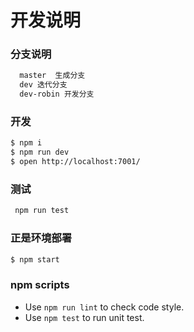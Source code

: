 # 开发说明


<!-- add docs here for user -->

### 分支说明
```bash
  master  生成分支
  dev 迭代分支
  dev-robin 开发分支
```

### 开发

```bash
$ npm i
$ npm run dev
$ open http://localhost:7001/
```
### 测试

```bash
 npm run test
```

### 正是环境部署 

```bash
$ npm start
```

### npm scripts

- Use `npm run lint` to check code style.
- Use `npm test` to run unit test.


[midway]: https://midwayjs.org
